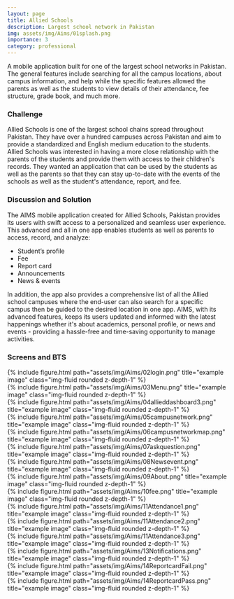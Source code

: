 ```yaml
---
layout: page
title: Allied Schools
description: Largest school network in Pakistan
img: assets/img/Aims/01splash.png
importance: 3
category: professional
---
```


A mobile application built for one of the largest school networks in Pakistan. The general features include searching for all the campus locations, about campus information, and help while the specific features allowed the parents as well as the students to view details of their attendance, fee structure, grade book, and much more.

### Challenge
Allied Schools is one of the largest school chains spread throughout Pakistan. They have over a hundred campuses across Pakistan and aim to provide a standardized and English medium education to the students. Allied Schools was interested in having a more close relationship with the parents of the students and provide them with access to their children's records. They wanted an application that can be used by the students as well as the parents so that they can stay up-to-date with the events of the schools as well as the student's attendance, report, and fee.

### Discussion and Solution
The AIMS mobile application created for Allied Schools, Pakistan provides its users with swift access to a personalized and seamless user experience. This advanced and all in one app enables students as well as parents to access, record, and analyze:

* Student’s profile
* Fee
* Report card
* Announcements
* News & events

In addition, the app also provides a comprehensive list of all the Allied school campuses where the end-user can also search for a specific campus then be guided to the desired location in one app. AIMS, with its advanced features, keeps its users updated and informed with the latest happenings whether it's about academics, personal profile, or news and events - providing a hassle-free and time-saving opportunity to manage activities.

### Screens and BTS

<div class="row">
    <div class="col-sm mt-3 mt-md-0">
        {% include figure.html path="assets/img/Aims/02login.png" title="example image" class="img-fluid rounded z-depth-1" %}
    </div>
    <div class="col-sm mt-3 mt-md-0">
        {% include figure.html path="assets/img/Aims/03Menu.png" title="example image" class="img-fluid rounded z-depth-1" %}
    </div>
    <div class="col-sm mt-3 mt-md-0">
        {% include figure.html path="assets/img/Aims/04allieddashboard3.png" title="example image" class="img-fluid rounded z-depth-1" %}
    </div>
</div>

<div class="row">
    <div class="col-sm mt-3 mt-md-0">
        {% include figure.html path="assets/img/Aims/05campusnetwork.png" title="example image" class="img-fluid rounded z-depth-1" %}
    </div>
    <div class="col-sm mt-3 mt-md-0">
        {% include figure.html path="assets/img/Aims/06campusnetworkmap.png" title="example image" class="img-fluid rounded z-depth-1" %}
    </div>
    <div class="col-sm mt-3 mt-md-0">
        {% include figure.html path="assets/img/Aims/07askquestion.png" title="example image" class="img-fluid rounded z-depth-1" %}
    </div>
</div>

<div class="row">
    <div class="col-sm mt-3 mt-md-0">
        {% include figure.html path="assets/img/Aims/08Newsevent.png" title="example image" class="img-fluid rounded z-depth-1" %}
    </div>
    <div class="col-sm mt-3 mt-md-0">
        {% include figure.html path="assets/img/Aims/09About.png" title="example image" class="img-fluid rounded z-depth-1" %}
    </div>
    <div class="col-sm mt-3 mt-md-0">
        {% include figure.html path="assets/img/Aims/10fee.png" title="example image" class="img-fluid rounded z-depth-1" %}
    </div>
</div>

<div class="row">
    <div class="col-sm mt-3 mt-md-0">
        {% include figure.html path="assets/img/Aims/11Attendance1.png" title="example image" class="img-fluid rounded z-depth-1" %}
    </div>
    <div class="col-sm mt-3 mt-md-0">
        {% include figure.html path="assets/img/Aims/11Attendance2.png" title="example image" class="img-fluid rounded z-depth-1" %}
    </div>
    <div class="col-sm mt-3 mt-md-0">
        {% include figure.html path="assets/img/Aims/11Attendance3.png" title="example image" class="img-fluid rounded z-depth-1" %}
    </div>
</div>

<div class="row">
    <div class="col-sm mt-3 mt-md-0">
        {% include figure.html path="assets/img/Aims/13Notifications.png" title="example image" class="img-fluid rounded z-depth-1" %}
    </div>
    <div class="col-sm mt-3 mt-md-0">
        {% include figure.html path="assets/img/Aims/14ReportcardFail.png" title="example image" class="img-fluid rounded z-depth-1" %}
    </div>
    <div class="col-sm mt-3 mt-md-0">
        {% include figure.html path="assets/img/Aims/14ReportcardPass.png" title="example image" class="img-fluid rounded z-depth-1" %}
    </div>
</div>
